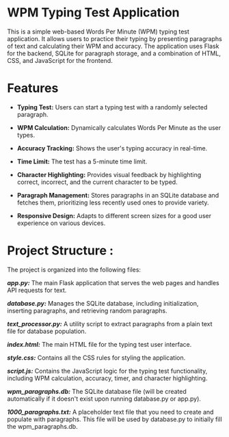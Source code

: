 # WPM Typing Test Application

This is a simple web-based Words Per Minute (WPM) typing test application. It allows users to practice their typing by presenting paragraphs of text and calculating their WPM and accuracy. The application uses Flask for the backend, SQLite for paragraph storage, and a combination of HTML, CSS, and JavaScript for the frontend.

# Features

- **Typing Test:** Users can start a typing test with a randomly selected paragraph.

- **WPM Calculation:** Dynamically calculates Words Per Minute as the user types.

- **Accuracy Tracking:** Shows the user's typing accuracy in real-time.

- **Time Limit:** The test has a 5-minute time limit.

- **Character Highlighting:** Provides visual feedback by highlighting correct, incorrect, and the current character  to be typed.

- **Paragraph Management:** Stores paragraphs in an SQLite database and fetches them, prioritizing less recently used ones to provide variety.

- **Responsive Design:** Adapts to different screen sizes for a good user experience on various devices.



# Project Structure :

The project is organized into the following files:

***app.py:*** The main Flask application that serves the web pages and handles API requests for text.

***database.py:*** Manages the SQLite database, including initialization, inserting paragraphs, and retrieving random paragraphs.

***text_processor.py:*** A utility script to extract paragraphs from a plain text file for database population.

***index.html:*** The main HTML file for the typing test user interface.

***style.css:*** Contains all the CSS rules for styling the application.

***script.js:*** Contains the JavaScript logic for the typing test functionality, including WPM calculation, accuracy, timer, and character highlighting.

***wpm_paragraphs.db:*** The SQLite database file (will be created automatically if it doesn't exist upon running database.py or app.py).

***1000_paragraphs.txt:*** A placeholder text file that you need to create and populate with paragraphs. This file will be used by database.py to initially fill the wpm_paragraphs.db.
